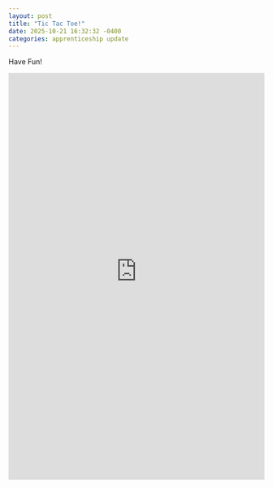 ```yaml
---
layout: post
title: "Tic Tac Toe!"
date: 2025-10-21 16:32:32 -0400
categories: apprenticeship update
---
```



Have Fun!

<iframe src="https://nathandickinson32.github.io/my-blog/public/tic_tac_toe/index.html" width="100%" height="800" style="border:none;" title="Tic Tac Toe Game"></iframe>